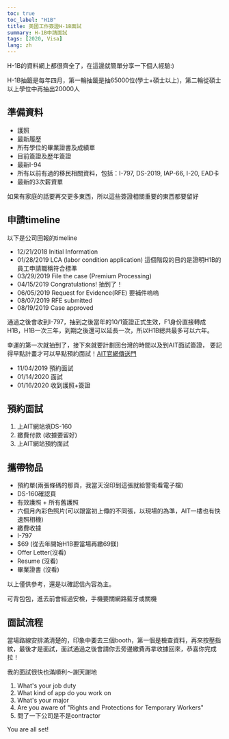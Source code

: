 ```yaml
---
toc: true
toc_label: "H1B"
title: 美國工作簽證H-1B面試
summary: H-1B申請面試
tags: [2020, Visa]
lang: zh
---
```


H-1B的資料網上都很齊全了，在這邊就簡單分享一下個人經驗:)

H-1B抽籤是每年四月，第一輪抽籤是抽65000位(學士+碩士以上)，第二輪從碩士以上學位中再抽出20000人

## 準備資料

- 護照
- 最新履歷
- 所有學位的畢業證書及成績單
- 目前簽證及歷年簽證
- 最新I-94
- 所有以前有過的移民相關資料，包括：I-797, DS-2019, IAP-66, I-20, EAD卡
- 最新的3次薪資單

如果有家庭的話要再交更多東西，所以這些簽證相關重要的東西都要留好

## 申請timeline

以下是公司回報的timeline

- 12/21/2018 Initial Information
- 01/28/2019 LCA (labor condition application) 這個階段的目的是證明H1B的員工申請職稱符合標準
- 03/29/2019 File the case (Premium Processing)
- 04/15/2019 Congratulations! 抽到了！
- 06/05/2019 Request for Evidence(RFE) 要補件嗚嗚
- 08/07/2019 RFE submitted
- 08/19/2019 Case approved

通過之後會收到I-797，抽到之後當年的10/1簽證正式生效，F1身份直接轉成H1B，H1B一次三年，到期之後還可以延長一次，所以H1B總共最多可以六年。

幸運的第一次就抽到了，接下來就要計劃回台灣的時間以及到AIT面試簽證，
要記得早點計畫才可以早點預約面試！[AIT官網傳送門](https://www.ustraveldocs.com/tw_zh/tw-niv-typework.asp)

- 11/04/2019 預約面試
- 01/14/2020 面試
- 01/16/2020 收到護照+簽證

## 預約面試

1. 上AIT網站填DS-160
2. 繳費付款 (收據要留好)
3. 上AIT網站預約面試

## 攜帶物品

- 預約單(兩張條碼的那頁，我當天沒印到這張就給警衛看電子檔)
- DS-160確認頁
- 有效護照 + 所有舊護照
- 六個月內彩色照片(可以跟當初上傳的不同張，以現場的為準，AIT一樓也有快速照相機)
- 繳費收據
- I-797
- $69 (從去年開始H1B要當場再繳69鎂)
- Offer Letter(沒看)
- Resume (沒看)
- 畢業證書 (沒看)

以上僅供參考，還是以確認信內容為主。

可背包包，進去前會經過安檢，手機要關網路藍牙或關機

## 面試流程

當場路線安排滿清楚的，印象中要去三個booth，第一個是檢查資料，再來按壓指紋，最後才是面試，面試通過之後會請你去旁邊繳費再拿收據回來，恭喜你完成拉！

我的面試很快也滿順利～謝天謝地

1. What's your job duty
2. What kind of app do you work on
3. What's your major
4. Are you aware of "Rights and Protections for Temporary Workers"
5. 問了一下公司是不是contractor

You are all set!
